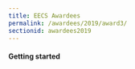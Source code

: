 ```yaml
---
title: EECS Awardees
permalink: /awardees/2019/award3/
sectionid: awardees2019
---
```


#### Getting started
